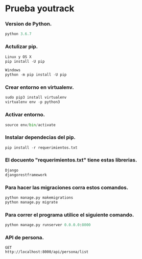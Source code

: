 # Prueba youtrack

### Version de Python.
```python
python 3.6.7
```
### Actulizar pip.

```python
Linux y OS X
pip install -U pip

Windows
python -m pip install -U pip
```

### Crear entorno en virtualenv.
```python
sudo pip3 install virtualenv
virtualenv env -p python3
```
### Activar entorno.
```python
source env/bin/activate
```
### Instalar dependecias del pip.
```python
pip install -r requerimientos.txt
```
### El docuento "requerimientos.txt" tiene estas librerias.
```python
Django
djangorestframework
```

### Para hacer las migraciones corra estos comandos.
```python
python manage.py makemigrations
python manage.py migrate
```

### Para correr el programa utilice el siguiente comando.
```python
python manage.py runserver 0.0.0.0:8000
```


### API de persona.
```
GET
http://localhost:8000/api/persona/list

